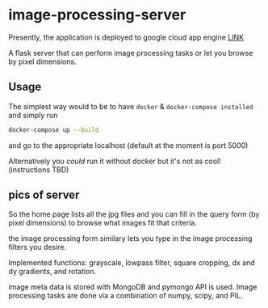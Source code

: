 # image-processing-server
Presently, the application is deployed to google cloud app engine [LINK](http://35.188.46.22/)

A flask server that can perform image processing tasks or let you browse by pixel dimensions.

## Usage
The simplest way would to be to have `docker` & `docker-compose installed` and simply run

```bash
docker-compose up --build
```

and go to the appropriate localhost (default at the moment is port 5000)

Alternatively you *could* run it without docker but it's not as cool! (instructions TBD)

## pics of server 

So the home page lists all the jpg files and you can fill in the query form (by pixel dimensions) to browse what images fit that criteria.

the image processing form similary lets you type in the image processing filters you desire.

Implemented functions: grayscale, lowpass filter, square cropping, dx and dy gradients, and rotation.

image meta data is stored with MongoDB and pymongo API is used. Image processing tasks are done via a combination of numpy, scipy, and PIL. 

